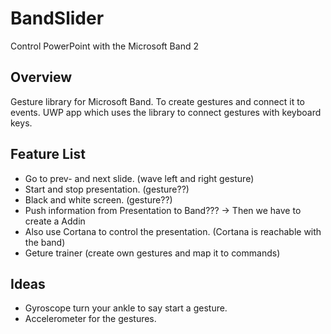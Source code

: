 # BandSlider
Control PowerPoint with the Microsoft Band 2


## Overview

Gesture library for Microsoft Band. To create gestures and connect it to
events. UWP app which uses the library to connect gestures with keyboard keys.


## Feature List

* Go to prev- and next slide. (wave left and right gesture)
* Start and stop presentation. (gesture??)
* Black and white screen. (gesture??)
* Push information from Presentation to Band??? -> Then we have to create a Addin
* Also use Cortana to control the presentation. (Cortana is reachable with the band)
* Geture trainer (create own gestures and map it to commands)

## Ideas

* Gyroscope turn your ankle to say start a gesture.
* Accelerometer for the gestures.
